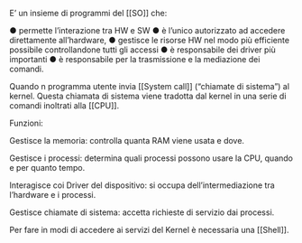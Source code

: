 E’ un insieme di programmi del [[SO]] che:

● permette l’interazione tra HW e SW
● è l’unico autorizzato ad accedere direttamente all’hardware,
● gestisce le risorse HW nel modo più efficiente possibile
controllandone tutti gli accessi
● è responsabile dei driver più importanti
● è responsabile per la trasmissione e la mediazione dei comandi.

Quando n programma utente invia [[System call]] (“chiamate di sistema”) al kernel. Questa chiamata di sistema viene tradotta dal kernel in una serie di comandi inoltrati alla [[CPU]].

Funzioni:

Gestisce la memoria: controlla quanta RAM viene
usata e dove.

Gestisce i processi: determina quali processi possono usare la CPU,
quando e per quanto tempo.

Interagisce coi Driver del dispositivo: si occupa dell’intermediazione tra
l’hardware e i processi.

Gestisce chiamate di sistema: accetta richieste di servizio dai processi.

Per fare in modi di accedere ai servizi del Kernel è necessaria una [[Shell]].